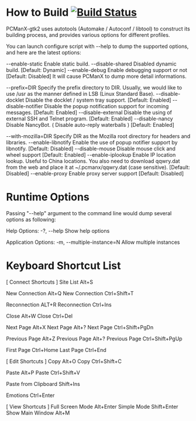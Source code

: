 How to Build [![Build Status](https://travis-ci.org/pcman-bbs/pcmanx.svg?branch=master)](https://travis-ci.org/pcman-bbs/pcmanx)
============

PCManX-gtk2 uses autotools (Automake / Autoconf / libtool) to construct
its building process, and provides various options for different profiles.

You can launch configure script with --help to dump the supported options, 
and here are the latest options:

  --enable-static	Enable static build.
  --disable-shared	Disabled dynamic build. [Default: Dynamic]
  --enable-debug	Enable debugging support or not [Default: Disabled]
			It will cause PCManX to dump more detail informations.

  --prefix=DIR		Specify the prefix directory to DIR. Usually, we would
			like to use /usr as the manner defined in LSB (Linux
			Standard Base).
  --disable-docklet	Disable the docklet / system tray support.
			[Default: Enabled]
  --disable-notifier	Disable the popup notification support for incoming
			messages. [Default: Enabled]
  --disable-external	Disable the using of external SSH and Telnet program.
			[Default: Enabled]
  --disable-nancy	Disable NancyBot. ( Disable auto-reply waterballs )
			[Default: Enabled]

  --with-mozilla=DIR	Specify DIR as the Mozilla root directory for headers
			and libraries.
  --enable-libnotify	Enable the use of popup notifier support by libnotify.
			[Default: Disabled]
  --disable-mouse	Disable mouse click and wheel support
			[Default: Enabled]
  --enable-iplookup	Enable IP location lookup. Useful to China locations.
			You also need to download qqwry.dat from the web and
			place it at ~/.pcmanx/qqwry.dat (case sensitive).
			[Default: Disabled]
  --enable-proxy	Enable proxy server support
			[Default: Disabled]


Runtime Options
===============
Passing "--help" argument to the command line would dump several options as
following:

Help Options:
  -?, --help                  Show help options

Application Options:
  -m, --multiple-instance=N   Allow multiple instances


Keyboard Shortcut List
======================
[ Connect Shortcuts ]
Site List		Alt+S

New Connection		Alt+Q
New Connection		Ctrl+Shift+T

Reconnection		ALT+R
Reconnection		Ctrl+Ins

Close			Alt+W
Close			Ctrl+Del

Next Page		Alt+X
Next Page		Alt+?
Next Page		Ctrl+Shift+PgDn

Previous Page		Alt+Z
Previous Page		Alt+?
Previous Page		Ctrl+Shift+PgUp

First Page		Ctrl+Home
Last Page		Ctrl+End

[ Edit Shortcuts ]
Copy			Alt+O
Copy			Ctrl+Shift+C

Paste			Alt+P
Paste			Ctrl+Shift+V

Paste from Clipboard	Shift+Ins

Emotions		Ctrl+Enter

[ View Shortcuts ]
Full Screen Mode	Alt+Enter
Simple Mode		Shift+Enter
Show Main Window	Alt+M
